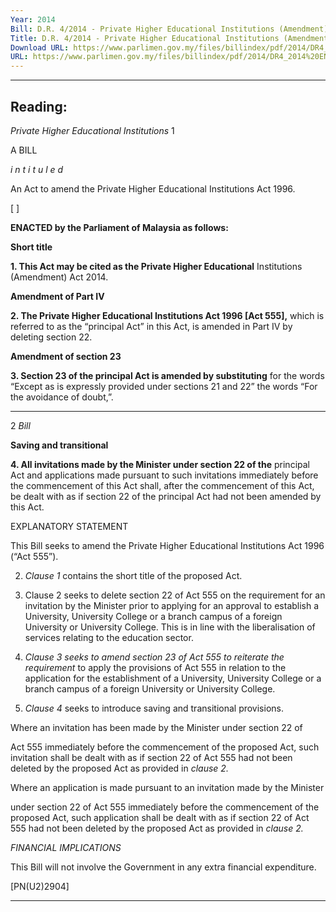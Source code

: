 ```yaml
---
Year: 2014
Bill: D.R. 4/2014 - Private Higher Educational Institutions (Amendment)  Bill 2014 ( Second And Third Reading)
Title: D.R. 4/2014 - Private Higher Educational Institutions (Amendment)  Bill 2014 ( Second And Third Reading)
Download URL: https://www.parlimen.gov.my/files/billindex/pdf/2014/DR4_2014%20ENG.pdf
URL: https://www.parlimen.gov.my/files/billindex/pdf/2014/DR4_2014%20ENG.pdf
---
```

---
Reading:
---

_Private Higher Educational Institutions_ 1

A BILL

_i n t i t u l e d_

An Act to amend the Private Higher Educational Institutions Act
1996.

[ ]

**ENACTED by the Parliament of Malaysia as follows:**

**Short title**

**1. This Act may be cited as the Private Higher Educational**
Institutions (Amendment) Act 2014.

**Amendment of Part IV**

**2. The Private Higher Educational Institutions Act 1996 [Act 555],**
which is referred to as the “principal Act” in this Act, is amended
in Part IV by deleting section 22.

**Amendment of section 23**

**3. Section 23 of the principal Act is amended by substituting**
for the words “Except as is expressly provided under sections 21
and 22” the words “For the avoidance of doubt,”.


-----

2 _Bill_

**Saving and transitional**

**4. All invitations made by the Minister under section 22 of the**
principal Act and applications made pursuant to such invitations
immediately before the commencement of this Act shall, after
the commencement of this Act, be dealt with as if section 22 of
the principal Act had not been amended by this Act.

EXPLANATORY STATEMENT

This Bill seeks to amend the Private Higher Educational Institutions Act 1996
(“Act 555”).

2. _Clause 1_ contains the short title of the proposed Act.

3. Clause 2 seeks to delete section 22 of Act 555 on the requirement for
an invitation by the Minister prior to applying for an approval to establish a
University, University College or a branch campus of a foreign University or
University College. This is in line with the liberalisation of services relating
to the education sector.

4. _Clause 3 seeks to amend section 23 of Act 555 to reiterate the requirement_
to apply the provisions of Act 555 in relation to the application for the
establishment of a University, University College or a branch campus of a
foreign University or University College.

5. _Clause 4_ seeks to introduce saving and transitional provisions.

Where an invitation has been made by the Minister under section 22 of

Act 555 immediately before the commencement of the proposed Act, such
invitation shall be dealt with as if section 22 of Act 555 had not been deleted
by the proposed Act as provided in _clause 2._

Where an application is made pursuant to an invitation made by the Minister

under section 22 of Act 555 immediately before the commencement of the
proposed Act, such application shall be dealt with as if section 22 of Act 555
had not been deleted by the proposed Act as provided in _clause 2._

_FINANCIAL IMPLICATIONS_

This Bill will not involve the Government in any extra financial
expenditure.

[PN(U2)2904]


-----


